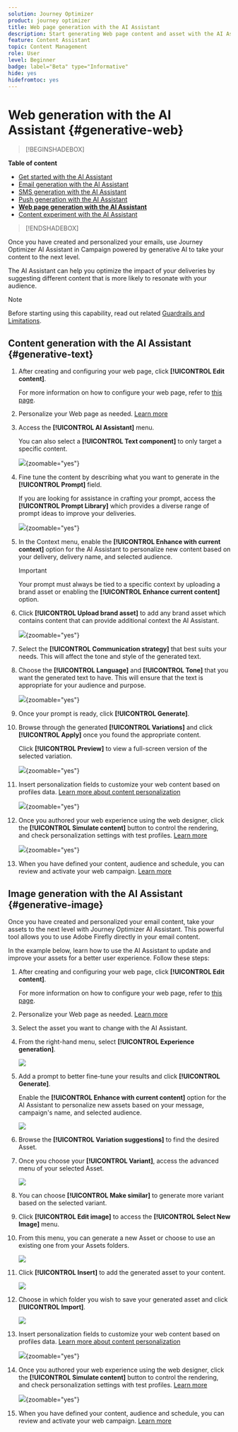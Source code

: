 ```yaml
---
solution: Journey Optimizer
product: journey optimizer
title: Web page generation with the AI Assistant
description: Start generating Web page content and asset with the AI Assistant
feature: Content Assistant
topic: Content Management
role: User
level: Beginner
badge: label="Beta" type="Informative"
hide: yes
hidefromtoc: yes
---
```

# Web generation with the AI Assistant {#generative-web}

>[!BEGINSHADEBOX]

**Table of content**

* [Get started with the AI Assistant](gs-generative.md)
* [Email generation with the AI Assistant](generative-email.md)
* [SMS generation with the AI Assistant](generative-SMS.md)
* [Push generation with the AI Assistant](generative-push.md)
* **[Web page generation with the AI Assistant](generative-web.md)**
* [Content experiment with the AI Assistant](generative-experimentation.md)

>[!ENDSHADEBOX]

Once you have created and personalized your emails, use Journey Optimizer AI Assistant in Campaign powered by generative AI to take your content to the next level.

The AI Assistant can help you optimize the impact of your deliveries by suggesting different content that is more likely to resonate with your audience.

>[!NOTE]
>
>Before starting using this capability, read out related [Guardrails and Limitations](generative-gs.md#guardrails-and-limitations).

## Content generation with the AI Assistant {#generative-text}

1. After creating and configuring your web page, click **[!UICONTROL Edit content]**.

    For more information on how to configure your web page, refer to [this page](../web/create-web.md).

1. Personalize your Web page as needed. [Learn more](../web/edit-web-content.md)

1. Access the **[!UICONTROL AI Assistant]** menu.

    You can also select a **[!UICONTROL Text component]** to only target a specific content.

    ![](assets/text-genai-1.png){zoomable="yes"}

1. Fine tune the content by describing what you want to generate in the **[!UICONTROL Prompt]** field. 

    If you are looking for assistance in crafting your prompt, access the **[!UICONTROL Prompt Library]** which provides a diverse range of prompt ideas to improve your deliveries.

    ![](assets/text-genai-2.png){zoomable="yes"}

1. In the Context menu, enable the **[!UICONTROL Enhance with current context]** option for the AI Assistant to personalize new content based on your delivery, delivery name, and selected audience.

    >[!IMPORTANT]
    >
    > Your prompt must always be tied to a specific context by uploading a brand asset or enabling the **[!UICONTROL Enhance current content]** option.

1. Click **[!UICONTROL Upload brand asset]** to add any brand asset which contains content that can provide additional context the AI Assistant.

    ![](assets/text-genai-3.png){zoomable="yes"}

1. Select the **[!UICONTROL Communication strategy]** that best suits your needs. This will affect the tone and style of the generated text.

1. Choose the **[!UICONTROL Language]** and **[!UICONTROL Tone]** that you want the generated text to have. This will ensure that the text is appropriate for your audience and purpose.

    ![](assets/text-genai-4.png){zoomable="yes"}

1. Once your prompt is ready, click **[!UICONTROL Generate]**.

1. Browse through the generated **[!UICONTROL Variations]** and click **[!UICONTROL Apply]** once you found the appropriate content.

    Click **[!UICONTROL Preview]** to view a full-screen version of the selected variation.

    ![](assets/text-genai-5.png){zoomable="yes"}

1. Insert personalization fields to customize your web content based on profiles data. [Learn more about content personalization](../personalization/personalize.md)

    ![](assets/text-genai-6.png){zoomable="yes"}

1. Once you authored your web experience using the web designer, click the **[!UICONTROL Simulate content]** button to control the rendering, and check personalization settings with test profiles. [Learn more](../content-management/preview-content.md)

    ![](assets/text-genai-7.png){zoomable="yes"}

1. When you have defined your content, audience and schedule, you can review and activate your web campaign. [Learn more](../web/create-web.md#activate-web-campaign)

## Image generation with the AI Assistant {#generative-image}

Once you have created and personalized your email content, take your assets to the next level with Journey Optimizer AI Assistant. This powerful tool allows you to use Adobe Firefly directly in your email content. 

In the example below, learn how to use the AI Assistant to update and improve your assets for a better user experience. Follow these steps:

1. After creating and configuring your web page, click **[!UICONTROL Edit content]**.

    For more information on how to configure your web page, refer to [this page](../web/create-web.md).

1. Personalize your Web page as needed. [Learn more](../web/edit-web-content.md)

1. Select the asset you want to change with the AI Assistant.

1. From the right-hand menu, select **[!UICONTROL Experience generation]**.

    ![](assets/gen-ai-image-1.png)

1. Add a prompt to better fine-tune your results and click **[!UICONTROL Generate]**.

    Enable the **[!UICONTROL Enhance with current content]** option for the AI Assistant to personalize new assets based on your message, campaign's name, and selected audience.

    ![](assets/gen-ai-image-2.png)

1. Browse the **[!UICONTROL Variation suggestions]** to find the desired Asset.

1. Once you choose your **[!UICONTROL Variant]**, access the advanced menu of your selected Asset. 

    ![](assets/gen-ai-image-3.png)

1. You can choose **[!UICONTROL Make similar]** to generate more variant based on the selected variant.

1. Click **[!UICONTROL Edit image]** to access the **[!UICONTROL Select New Image]** menu. 

1. From this menu, you can generate a new Asset or choose to use an existing one from your Assets folders.

    ![](assets/gen-ai-image-4.png)

1. Click **[!UICONTROL Insert]** to add the generated asset to your content.

    ![](assets/gen-ai-image-5.png)

1. Choose in which folder you wish to save your generated asset and click **[!UICONTROL Import]**.

    ![](assets/gen-ai-image-6.png)

1. Insert personalization fields to customize your web content based on profiles data. [Learn more about content personalization](../personalization/personalize.md)

    ![](assets/text-genai-6.png){zoomable="yes"}

1. Once you authored your web experience using the web designer, click the **[!UICONTROL Simulate content]** button to control the rendering, and check personalization settings with test profiles. [Learn more](../content-management/preview-content.md)

    ![](assets/text-genai-7.png){zoomable="yes"}

1. When you have defined your content, audience and schedule, you can review and activate your web campaign. [Learn more](../web/create-web.md#activate-web-campaign)

